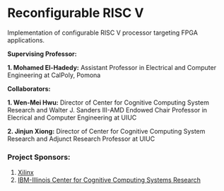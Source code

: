 # Reconfigurable RISC V

Implementation of configurable RISC V processor targeting FPGA applications.

**Supervising Professor:** 

**1. Mohamed El-Hadedy:** Assistant Professor in Electrical and Computer Engineering at CalPoly, Pomona  

**Collaborators:**

**1. Wen-Mei Hwu:**  Director of Center for Cognitive Computing System Research and Walter J. Sanders III-AMD Endowed Chair Professor in Elecrical and Computer Engineering at UIUC 

**2. Jinjun Xiong:** Director of Center for Cognitive Computing System Research and Adjunct Research Professor at UIUC  


### Project Sponsors:

1. [Xilinx](https://www.xilinx.com/)
2. [IBM-Illinois Center for Cognitive Computing Systems Research](https://www.c3sr.com/)

